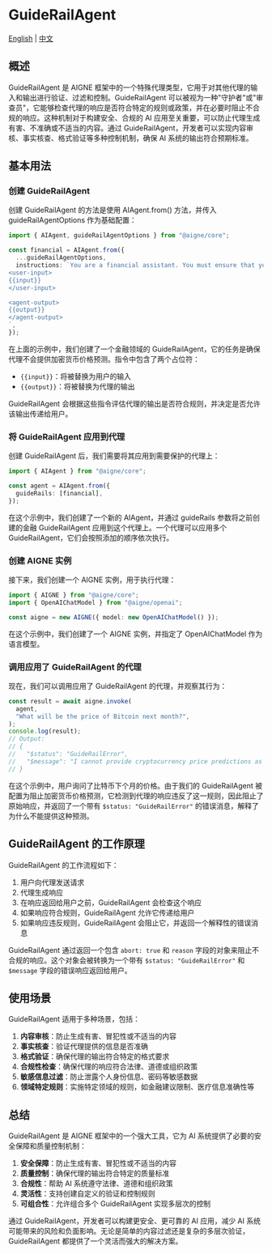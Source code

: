 # GuideRailAgent

[English](./guide-rail-agent.md) | [中文](./guide-rail-agent.zh.md)

## 概述

GuideRailAgent 是 AIGNE 框架中的一个特殊代理类型，它用于对其他代理的输入和输出进行验证、过滤和控制。GuideRailAgent 可以被视为一种"守护者"或"审查员"，它能够检查代理的响应是否符合特定的规则或政策，并在必要时阻止不合规的响应。这种机制对于构建安全、合规的 AI 应用至关重要，可以防止代理生成有害、不准确或不适当的内容。通过 GuideRailAgent，开发者可以实现内容审核、事实核查、格式验证等多种控制机制，确保 AI 系统的输出符合预期标准。

## 基本用法

### 创建 GuideRailAgent

创建 GuideRailAgent 的方法是使用 AIAgent.from() 方法，并传入 guideRailAgentOptions 作为基础配置：

```ts file="../../docs-examples/test/concepts/guide-rail-agent.test.ts" region="example-guide-rail-agent-basic-create-guide-rail"
import { AIAgent, guideRailAgentOptions } from "@aigne/core";

const financial = AIAgent.from({
  ...guideRailAgentOptions,
  instructions: `You are a financial assistant. You must ensure that you do not provide cryptocurrency price predictions or forecasts.
<user-input>
{{input}}
</user-input>

<agent-output>
{{output}}
</agent-output>
`,
});
```

在上面的示例中，我们创建了一个金融领域的 GuideRailAgent，它的任务是确保代理不会提供加密货币价格预测。指令中包含了两个占位符：

* `{{input}}`：将被替换为用户的输入
* `{{output}}`：将被替换为代理的输出

GuideRailAgent 会根据这些指令评估代理的输出是否符合规则，并决定是否允许该输出传递给用户。

### 将 GuideRailAgent 应用到代理

创建 GuideRailAgent 后，我们需要将其应用到需要保护的代理上：

```ts file="../../docs-examples/test/concepts/guide-rail-agent.test.ts" region="example-guide-rail-agent-basic-create-agent"
import { AIAgent } from "@aigne/core";

const agent = AIAgent.from({
  guideRails: [financial],
});
```

在这个示例中，我们创建了一个新的 AIAgent，并通过 guideRails 参数将之前创建的金融 GuideRailAgent 应用到这个代理上。一个代理可以应用多个 GuideRailAgent，它们会按照添加的顺序依次执行。

### 创建 AIGNE 实例

接下来，我们创建一个 AIGNE 实例，用于执行代理：

```ts file="../../docs-examples/test/concepts/guide-rail-agent.test.ts" region="example-guide-rail-agent-basic-create-aigne"
import { AIGNE } from "@aigne/core";
import { OpenAIChatModel } from "@aigne/openai";

const aigne = new AIGNE({ model: new OpenAIChatModel() });
```

在这个示例中，我们创建了一个 AIGNE 实例，并指定了 OpenAIChatModel 作为语言模型。

### 调用应用了 GuideRailAgent 的代理

现在，我们可以调用应用了 GuideRailAgent 的代理，并观察其行为：

```ts file="../../docs-examples/test/concepts/guide-rail-agent.test.ts" region="example-guide-rail-agent-basic-invoke"
const result = await aigne.invoke(
  agent,
  "What will be the price of Bitcoin next month?",
);
console.log(result);
// Output:
// {
//   "$status": "GuideRailError",
//   "$message": "I cannot provide cryptocurrency price predictions as they are speculative and potentially misleading."
// }
```

在这个示例中，用户询问了比特币下个月的价格。由于我们的 GuideRailAgent 被配置为阻止加密货币价格预测，它检测到代理的响应违反了这一规则，因此阻止了原始响应，并返回了一个带有 `$status: "GuideRailError"` 的错误消息，解释了为什么不能提供这种预测。

## GuideRailAgent 的工作原理

GuideRailAgent 的工作流程如下：

1. 用户向代理发送请求
2. 代理生成响应
3. 在响应返回给用户之前，GuideRailAgent 会检查这个响应
4. 如果响应符合规则，GuideRailAgent 允许它传递给用户
5. 如果响应违反规则，GuideRailAgent 会阻止它，并返回一个解释性的错误消息

GuideRailAgent 通过返回一个包含 `abort: true` 和 `reason` 字段的对象来阻止不合规的响应。这个对象会被转换为一个带有 `$status: "GuideRailError"` 和 `$message` 字段的错误响应返回给用户。

## 使用场景

GuideRailAgent 适用于多种场景，包括：

1. **内容审核**：防止生成有害、冒犯性或不适当的内容
2. **事实核查**：验证代理提供的信息是否准确
3. **格式验证**：确保代理的输出符合特定的格式要求
4. **合规性检查**：确保代理的响应符合法律、道德或组织政策
5. **敏感信息过滤**：防止泄露个人身份信息、密码等敏感数据
6. **领域特定规则**：实施特定领域的规则，如金融建议限制、医疗信息准确性等

## 总结

GuideRailAgent 是 AIGNE 框架中的一个强大工具，它为 AI 系统提供了必要的安全保障和质量控制机制：

1. **安全保障**：防止生成有害、冒犯性或不适当的内容
2. **质量控制**：确保代理的输出符合特定的质量标准
3. **合规性**：帮助 AI 系统遵守法律、道德和组织政策
4. **灵活性**：支持创建自定义的验证和控制规则
5. **可组合性**：允许组合多个 GuideRailAgent 实现多层次的控制

通过 GuideRailAgent，开发者可以构建更安全、更可靠的 AI 应用，减少 AI 系统可能带来的风险和负面影响。无论是简单的内容过滤还是复杂的多层次验证，GuideRailAgent 都提供了一个灵活而强大的解决方案。
